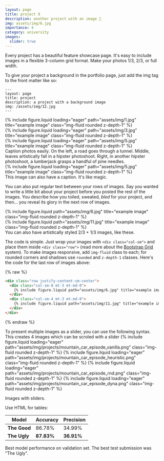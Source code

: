 ```yaml
---
layout: page
title: project 9
description: another project with an image 🎉
img: assets/img/6.jpg
importance: 4
category: university
images:
  slider: true
---
```


Every project has a beautiful feature showcase page.
It's easy to include images in a flexible 3-column grid format.
Make your photos 1/3, 2/3, or full width.

To give your project a background in the portfolio page, just add the img tag to the front matter like so:

    ---
    layout: page
    title: project
    description: a project with a background image
    img: /assets/img/12.jpg
    ---

<div class="row">
    <div class="col-sm mt-3 mt-md-0">
        {% include figure.liquid loading="eager" path="assets/img/1.jpg" title="example image" class="img-fluid rounded z-depth-1" %}
    </div>
    <div class="col-sm mt-3 mt-md-0">
        {% include figure.liquid loading="eager" path="assets/img/3.jpg" title="example image" class="img-fluid rounded z-depth-1" %}
    </div>
    <div class="col-sm mt-3 mt-md-0">
        {% include figure.liquid loading="eager" path="assets/img/5.jpg" title="example image" class="img-fluid rounded z-depth-1" %}
    </div>
</div>
<div class="caption">
    Caption photos easily. On the left, a road goes through a tunnel. Middle, leaves artistically fall in a hipster photoshoot. Right, in another hipster photoshoot, a lumberjack grasps a handful of pine needles.
</div>
<div class="row">
    <div class="col-sm mt-3 mt-md-0">
        {% include figure.liquid loading="eager" path="assets/img/5.jpg" title="example image" class="img-fluid rounded z-depth-1" %}
    </div>
</div>
<div class="caption">
    This image can also have a caption. It's like magic.
</div>

You can also put regular text between your rows of images.
Say you wanted to write a little bit about your project before you posted the rest of the images.
You describe how you toiled, sweated, _bled_ for your project, and then... you reveal its glory in the next row of images.

<div class="row justify-content-sm-center">
    <div class="col-sm-8 mt-3 mt-md-0">
        {% include figure.liquid path="assets/img/6.jpg" title="example image" class="img-fluid rounded z-depth-1" %}
    </div>
    <div class="col-sm-4 mt-3 mt-md-0">
        {% include figure.liquid path="assets/img/11.jpg" title="example image" class="img-fluid rounded z-depth-1" %}
    </div>
</div>
<div class="caption">
    You can also have artistically styled 2/3 + 1/3 images, like these.
</div>

The code is simple.
Just wrap your images with `<div class="col-sm">` and place them inside `<div class="row">` (read more about the <a href="https://getbootstrap.com/docs/4.4/layout/grid/">Bootstrap Grid</a> system).
To make images responsive, add `img-fluid` class to each; for rounded corners and shadows use `rounded` and `z-depth-1` classes.
Here's the code for the last row of images above:

{% raw %}

```html
<div class="row justify-content-sm-center">
  <div class="col-sm-8 mt-3 mt-md-0">
    {% include figure.liquid path="assets/img/6.jpg" title="example image" class="img-fluid rounded z-depth-1" %}
  </div>
  <div class="col-sm-4 mt-3 mt-md-0">
    {% include figure.liquid path="assets/img/11.jpg" title="example image" class="img-fluid rounded z-depth-1" %}
  </div>
</div>
```

{% endraw %}

To present multiple images as a slider, you can use the following syntax. This creates 4 images which can be scroled with a slider
<swiper-container keyboard="true" navigation="true" pagination="true" pagination-clickable="true" pagination-dynamic-bullets="true" rewind="true">
  <swiper-slide>{% include figure.liquid loading="eager" path="assets/img/projects/mountain_car_episode_vanilla.png" class="img-fluid rounded z-depth-1" %}</swiper-slide>
  <swiper-slide>{% include figure.liquid loading="eager" path="assets/img/projects/mountain_car_episode_heuristic.png" class="img-fluid rounded z-depth-1" %}</swiper-slide>
  <swiper-slide>{% include figure.liquid loading="eager" path="assets/img/projects/mountain_car_episode_rnd.png" class="img-fluid rounded z-depth-1" %}</swiper-slide>
  <swiper-slide>{% include figure.liquid loading="eager" path="assets/img/projects/mountain_car_episode_dyna.png" class="img-fluid rounded z-depth-1" %}</swiper-slide>
</swiper-container>
<div class="caption">
    Images with sliders.
</div>


Use HTML for tables:
<table
  data-toggle="table"
  class="table table-bordered table-hover text-center align-middle"
>
  <thead class="table-light">
    <tr>
      <th>Model</th>
      <th>Accuracy</th>
      <th>Precision</th>
    </tr>
  </thead>
  <tbody>
    <tr>
      <td><strong>The Good</strong></td>
      <td>86.78%</td>
      <td>34.99%</td>
    </tr>
    <tr>
      <td><strong>The Ugly</strong></td>
      <td><strong>87.83%</strong></td>
      <td><strong>36.91%</strong></td>
    </tr>
  </tbody>
</table>

<div class="caption">
    Best model performance on validation set. The best test submission was "The Ugly".
</div>